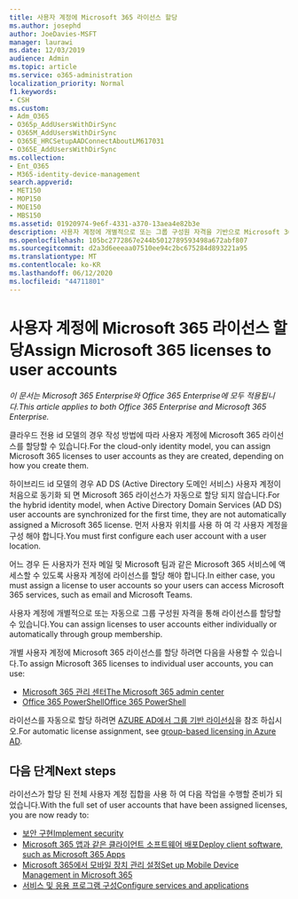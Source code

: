 ```yaml
---
title: 사용자 계정에 Microsoft 365 라이선스 할당
ms.author: josephd
author: JoeDavies-MSFT
manager: laurawi
ms.date: 12/03/2019
audience: Admin
ms.topic: article
ms.service: o365-administration
localization_priority: Normal
f1.keywords:
- CSH
ms.custom:
- Adm_O365
- O365p_AddUsersWithDirSync
- O365M_AddUsersWithDirSync
- O365E_HRCSetupAADConnectAboutLM617031
- O365E_AddUsersWithDirSync
ms.collection:
- Ent_O365
- M365-identity-device-management
search.appverid:
- MET150
- MOP150
- MOE150
- MBS150
ms.assetid: 01920974-9e6f-4331-a370-13aea4e82b3e
description: 사용자 계정에 개별적으로 또는 그룹 구성원 자격을 기반으로 Microsoft 365 라이선스를 할당 하는 방법에 대해 설명 합니다.
ms.openlocfilehash: 105bc2772867e244b5012789593498a672abf807
ms.sourcegitcommit: d2a3d6eeeaa07510ee94c2bc675284d893221a95
ms.translationtype: MT
ms.contentlocale: ko-KR
ms.lasthandoff: 06/12/2020
ms.locfileid: "44711801"
---
```

# <a name="assign-microsoft-365-licenses-to-user-accounts"></a><span data-ttu-id="dad28-103">사용자 계정에 Microsoft 365 라이선스 할당</span><span class="sxs-lookup"><span data-stu-id="dad28-103">Assign Microsoft 365 licenses to user accounts</span></span>

<span data-ttu-id="dad28-104">*이 문서는 Microsoft 365 Enterprise와 Office 365 Enterprise에 모두 적용됩니다.*</span><span class="sxs-lookup"><span data-stu-id="dad28-104">*This article applies to both Office 365 Enterprise and Microsoft 365 Enterprise.*</span></span>

<span data-ttu-id="dad28-105">클라우드 전용 id 모델의 경우 작성 방법에 따라 사용자 계정에 Microsoft 365 라이선스를 할당할 수 있습니다.</span><span class="sxs-lookup"><span data-stu-id="dad28-105">For the cloud-only identity model, you can assign Microsoft 365 licenses to user accounts as they are created, depending on how you create them.</span></span>

<span data-ttu-id="dad28-106">하이브리드 id 모델의 경우 AD DS (Active Directory 도메인 서비스) 사용자 계정이 처음으로 동기화 되 면 Microsoft 365 라이선스가 자동으로 할당 되지 않습니다.</span><span class="sxs-lookup"><span data-stu-id="dad28-106">For the hybrid identity model, when Active Directory Domain Services (AD DS) user accounts are synchronized for the first time, they are not automatically assigned a Microsoft 365 license.</span></span> <span data-ttu-id="dad28-107">먼저 사용자 위치를 사용 하 여 각 사용자 계정을 구성 해야 합니다.</span><span class="sxs-lookup"><span data-stu-id="dad28-107">You must first configure each user account with a user location.</span></span>

<span data-ttu-id="dad28-108">어느 경우 든 사용자가 전자 메일 및 Microsoft 팀과 같은 Microsoft 365 서비스에 액세스할 수 있도록 사용자 계정에 라이선스를 할당 해야 합니다.</span><span class="sxs-lookup"><span data-stu-id="dad28-108">In either case, you must assign a license to user accounts so your users can access Microsoft 365 services, such as email and Microsoft Teams.</span></span>

<span data-ttu-id="dad28-109">사용자 계정에 개별적으로 또는 자동으로 그룹 구성원 자격을 통해 라이선스를 할당할 수 있습니다.</span><span class="sxs-lookup"><span data-stu-id="dad28-109">You can assign licenses to user accounts either individually or automatically through group membership.</span></span>

<span data-ttu-id="dad28-110">개별 사용자 계정에 Microsoft 365 라이선스를 할당 하려면 다음을 사용할 수 있습니다.</span><span class="sxs-lookup"><span data-stu-id="dad28-110">To assign Microsoft 365 licenses to individual user accounts, you can use:</span></span>

- [<span data-ttu-id="dad28-111">Microsoft 365 관리 센터</span><span class="sxs-lookup"><span data-stu-id="dad28-111">The Microsoft 365 admin center</span></span>](https://docs.microsoft.com/office365/admin/subscriptions-and-billing/assign-licenses-to-users)
- [<span data-ttu-id="dad28-112">Office 365 PowerShell</span><span class="sxs-lookup"><span data-stu-id="dad28-112">Office 365 PowerShell</span></span>](https://docs.microsoft.com/office365/enterprise/powershell/assign-licenses-to-user-accounts-with-office-365-powershell)

<span data-ttu-id="dad28-113">라이선스를 자동으로 할당 하려면 [AZURE AD에서 그룹 기반 라이선싱](https://docs.microsoft.com/azure/active-directory/fundamentals/active-directory-licensing-whatis-azure-portal)을 참조 하십시오.</span><span class="sxs-lookup"><span data-stu-id="dad28-113">For automatic license assignment, see [group-based licensing in Azure AD](https://docs.microsoft.com/azure/active-directory/fundamentals/active-directory-licensing-whatis-azure-portal).</span></span>

## <a name="next-steps"></a><span data-ttu-id="dad28-114">다음 단계</span><span class="sxs-lookup"><span data-stu-id="dad28-114">Next steps</span></span>

<span data-ttu-id="dad28-115">라이선스가 할당 된 전체 사용자 계정 집합을 사용 하 여 다음 작업을 수행할 준비가 되었습니다.</span><span class="sxs-lookup"><span data-stu-id="dad28-115">With the full set of user accounts that have been assigned licenses, you are now ready to:</span></span>

- [<span data-ttu-id="dad28-116">보안 구현</span><span class="sxs-lookup"><span data-stu-id="dad28-116">Implement security</span></span>](https://docs.microsoft.com/microsoft-365/security/office-365-security/security-roadmap)
- [<span data-ttu-id="dad28-117">Microsoft 365 앱과 같은 클라이언트 소프트웨어 배포</span><span class="sxs-lookup"><span data-stu-id="dad28-117">Deploy client software, such as Microsoft 365 Apps</span></span>](https://docs.microsoft.com/DeployOffice/deployment-guide-microsoft-365-apps)
- [<span data-ttu-id="dad28-118">Microsoft 365에서 모바일 장치 관리 설정</span><span class="sxs-lookup"><span data-stu-id="dad28-118">Set up Mobile Device Management in Microsoft 365</span></span>](https://support.office.com/article/set-up-mobile-device-management-mdm-in-office-365-dd892318-bc44-4eb1-af00-9db5430be3cd)
- [<span data-ttu-id="dad28-119">서비스 및 응용 프로그램 구성</span><span class="sxs-lookup"><span data-stu-id="dad28-119">Configure services and applications</span></span>](configure-services-and-applications.md)
